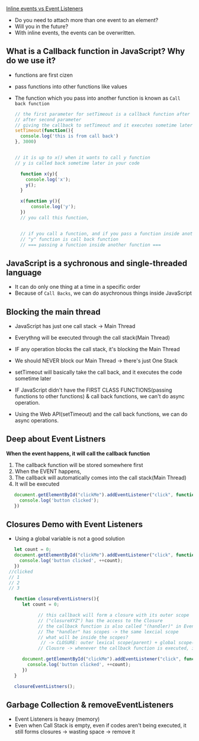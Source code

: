 [Inline events vs Event Listeners](https://stackoverflow.com/questions/6348494/addeventlistener-vs-onclick)
- Do you need to attach more than one event to an element?
- Will you in the future?
- With inline events, the events can be overwritten.
## What is a Callback function in JavaScript? Why do we use it?

- functions are first cizen
- pass functions into other functions like values
- The function which you pass into another function is known as `Call back function`
  
  ```js
  // the first parameter for setTimeout is a callback function after certain amount of time.
  // after second parameter
  // giving the callback to setTimeout and it executes sometime later 
  setTimeout(function(){
    console.log('this is from call back')
  }, 3000)


  // it is up to x() when it wants to call y function 
  // y is called back sometime later in your code

    function x(y){
      console.log('x');
      y();
    }

    x(function y(){          
        console.log('y');
    })
    // you call this function, 


    // if you call a function, and if you pass a function inside another function 
    // "y" function is call back function
    // === passing a function inside another function ===

  ```
## JavaScript is a sychronous and single-threaded language

- It can do only one thing at a time in a specific order
- Because of `Call Backs`, we can do asychronous things inside JavaScript


## Blocking the main thread
- JavaScript has just one call stack -> Main Thread
- Everythng will be executed through the call stack(Main Thread)
- IF any operation blocks the call stack, it's blocking the Main Thread
- We should NEVER block our Main Thread -> there's just One Stack 
- setTimeout will basically take the call back, and it executes the code sometime later


- IF JavaScript didn't have the FIRST CLASS FUNCTIONS(passing functions to other functions) & call back functions, we can't do async operation.
- Using the Web API(setTimeout) and the call back functions, we can do async operations.


## Deep about Event Listners

**When the event happens, it will call the callback function**
1. The callback function will be stored somewhere first 
2. When the EVENT happens,
3. The callback will automatically comes into the call stack(Main Thread)
4. It will be executed
   

```js
   document.getElementById("clickMe").addEventListener("click", function(){
     console.log('button clicked');
   })

```
## Closures Demo with Event Listeners

- Using a global variable is not a good solution
```js
   let count = 0;
   document.getElementById("clickMe").addEventListener("click", function(){
     console.log('button clicked', ++count);
   })
 //clicked
 // 1
 // 2
 // 3 
```


```js
   function closureEventListners(){
      let count = 0;

            // this callback will form a closure with its outer scope  ("count")
            // ("closureXYZ") has the access to the Closure
            // the callback function is also called "(handler)" in Event Listeners becaues it's handling things when the event happens
            // The "handler" has scopes -> the same lexcial scope 
            // what will be inside the scopes?
             // -> CLOSURE: outer lexical scope(parent) + global scope(global environment) 
            // Clousre -> whenever the callback function is executed, it has the scopes attached to itself. It remembers everything.

      document.getElementById("clickMe").addEventListener("click", function closureXYZ (){
        console.log('button clicked', ++count);
      })
   }

   closureEventListners();
```

## Garbage Collection & removeEventListeners

- Event Listeners is heavy (memory)
- Even when Call Stack is empty, even if codes aren't being executed, it still forms closures -> wasting space -> remove it